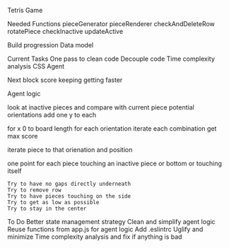Tetris Game

Needed Functions
  pieceGenerator
  pieceRenderer
  checkAndDeleteRow
  rotatePiece
  checkInactive
  updateActive


Build progression
  Data model

Current Tasks
  One pass to clean code
  Decouple code
  Time complexity analysis
  CSS
  Agent


  Next block
  score keeping
  getting faster

  Agent logic

  look at inactive pieces and compare with current piece potential orientations
  add one y to each

  for x 0 to board length
    for each orientation
      iterate each combination
        get max score

  iterate piece to that orienation and position

  one point for each piece touching an inactive piece or bottom or touching itself

    Try to have no gaps directly underneath
    Try to remove row
    Try to have pieces touching on the side
    Try to get as low as possible
    Try to stay in the center

To Do
  Better state management strategy
  Clean and simplify agent logic
  Reuse functions from app.js for agent logic
  Add .eslintrc
  Uglify and minimize
  Time complexity analysis and fix if anything is bad

